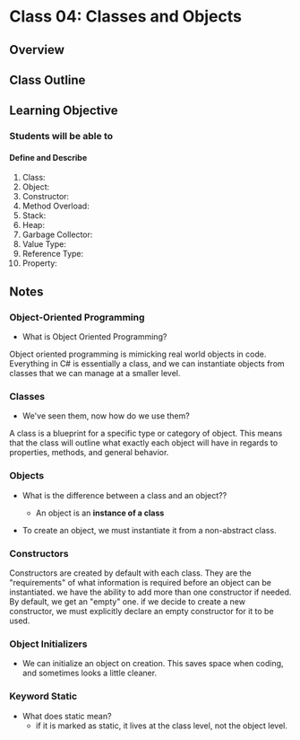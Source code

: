 # Class 04: Classes and Objects

## Overview

<!-- A few sentences about the day -->

## Class Outline

<!-- Additional Items to be added by Instructor -->

## Learning Objective

### Students will be able to

#### Define and Describe

1. Class:
2. Object:
3. Constructor:
4. Method Overload:
5. Stack:
6. Heap:
7. Garbage Collector:
8. Value Type:
9. Reference Type:
10. Property:

## Notes

### Object-Oriented Programming

- What is Object Oriented Programming?

Object oriented programming is mimicking real world objects in code.
Everything in C# is essentially a class, and we can instantiate objects from classes that we can manage at a smaller level.

### Classes

- We've seen them, now how do we use them?

A class is a blueprint for a specific type or category of object.
This means that the class will outline what exactly each object will have in regards to properties, methods, and general behavior.

### Objects

- What is the difference between a class and an object??
  - An object is an **instance of a class**

- To create an object, we must instantiate it from a non-abstract class.

### Constructors

Constructors are created by default with each class. They are the "requirements" of what information is required before an object can be instantiated. we have the ability to add more than one constructor if needed. By default, we get an "empty" one. if we decide to create a new constructor, we must explicitly declare an empty constructor for it to be used.

### Object Initializers

- We can initialize an object on creation. This saves space when coding, and sometimes looks a little cleaner.

### Keyword Static

- What does static mean?
  - if it is marked as static, it lives at the class level, not the object level.
